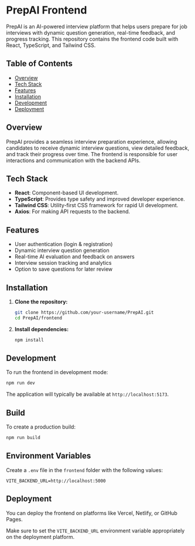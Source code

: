 # PrepAI Frontend

PrepAI is an AI-powered interview platform that helps users prepare for job interviews with dynamic question generation, real-time feedback, and progress tracking. This repository contains the frontend code built with React, TypeScript, and Tailwind CSS.

## Table of Contents

- [Overview](#overview)
- [Tech Stack](#tech-stack)
- [Features](#features)
- [Installation](#installation)
- [Development](#development)
- [Deployment](#deployment)

## Overview

PrepAI provides a seamless interview preparation experience, allowing candidates to receive dynamic interview questions, view detailed feedback, and track their progress over time. The frontend is responsible for user interactions and communication with the backend APIs.

## Tech Stack

- **React**: Component-based UI development.
- **TypeScript**: Provides type safety and improved developer experience.
- **Tailwind CSS**: Utility-first CSS framework for rapid UI development.
- **Axios**: For making API requests to the backend.

## Features

- User authentication (login & registration)
- Dynamic interview question generation
- Real-time AI evaluation and feedback on answers
- Interview session tracking and analytics
- Option to save questions for later review

## Installation

1. **Clone the repository:**

   ```bash
   git clone https://github.com/your-username/PrepAI.git
   cd PrepAI/frontend
   ```

2. **Install dependencies:**

   ```bash
   npm install
   ```

## Development

To run the frontend in development mode:

```bash
npm run dev
```

The application will typically be available at `http://localhost:5173`.

## Build

To create a production build:

```bash
npm run build
```

## Environment Variables

Create a `.env` file in the `frontend` folder with the following values:

```env
VITE_BACKEND_URL=http://localhost:5000
```

## Deployment

You can deploy the frontend on platforms like Vercel, Netlify, or GitHub Pages.

Make sure to set the `VITE_BACKEND_URL` environment variable appropriately on the deployment platform.
